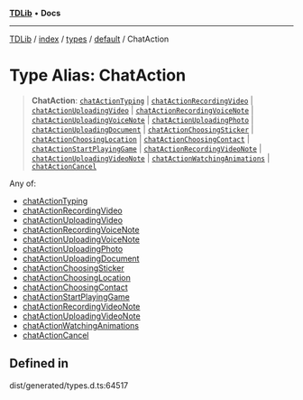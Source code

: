 [**TDLib**](../../../../../../README.md) • **Docs**

***

[TDLib](../../../../../../modules.md) / [index](../../../../../README.md) / [types](../../../README.md) / [default](../README.md) / ChatAction

# Type Alias: ChatAction

> **ChatAction**: [`chatActionTyping`](chatActionTyping.md) \| [`chatActionRecordingVideo`](chatActionRecordingVideo.md) \| [`chatActionUploadingVideo`](chatActionUploadingVideo.md) \| [`chatActionRecordingVoiceNote`](chatActionRecordingVoiceNote.md) \| [`chatActionUploadingVoiceNote`](chatActionUploadingVoiceNote.md) \| [`chatActionUploadingPhoto`](chatActionUploadingPhoto.md) \| [`chatActionUploadingDocument`](chatActionUploadingDocument.md) \| [`chatActionChoosingSticker`](chatActionChoosingSticker.md) \| [`chatActionChoosingLocation`](chatActionChoosingLocation.md) \| [`chatActionChoosingContact`](chatActionChoosingContact.md) \| [`chatActionStartPlayingGame`](chatActionStartPlayingGame.md) \| [`chatActionRecordingVideoNote`](chatActionRecordingVideoNote.md) \| [`chatActionUploadingVideoNote`](chatActionUploadingVideoNote.md) \| [`chatActionWatchingAnimations`](chatActionWatchingAnimations.md) \| [`chatActionCancel`](chatActionCancel.md)

Any of:
- [chatActionTyping](chatActionTyping.md)
- [chatActionRecordingVideo](chatActionRecordingVideo.md)
- [chatActionUploadingVideo](chatActionUploadingVideo.md)
- [chatActionRecordingVoiceNote](chatActionRecordingVoiceNote.md)
- [chatActionUploadingVoiceNote](chatActionUploadingVoiceNote.md)
- [chatActionUploadingPhoto](chatActionUploadingPhoto.md)
- [chatActionUploadingDocument](chatActionUploadingDocument.md)
- [chatActionChoosingSticker](chatActionChoosingSticker.md)
- [chatActionChoosingLocation](chatActionChoosingLocation.md)
- [chatActionChoosingContact](chatActionChoosingContact.md)
- [chatActionStartPlayingGame](chatActionStartPlayingGame.md)
- [chatActionRecordingVideoNote](chatActionRecordingVideoNote.md)
- [chatActionUploadingVideoNote](chatActionUploadingVideoNote.md)
- [chatActionWatchingAnimations](chatActionWatchingAnimations.md)
- [chatActionCancel](chatActionCancel.md)

## Defined in

dist/generated/types.d.ts:64517
